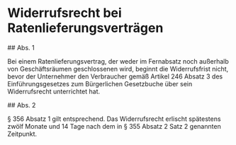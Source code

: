 # Widerrufsrecht bei Ratenlieferungsverträgen



\#\# Abs. 1

 Bei einem Ratenlieferungsvertrag, der weder im Fernabsatz noch außerhalb von Geschäftsräumen geschlossenen wird, beginnt die Widerrufsfrist nicht, bevor der Unternehmer den Verbraucher gemäß Artikel 246 Absatz 3 des Einführungsgesetzes zum Bürgerlichen Gesetzbuche über sein Widerrufsrecht unterrichtet hat.

\#\# Abs. 2

 § 356 Absatz 1 gilt entsprechend. Das Widerrufsrecht erlischt spätestens zwölf Monate und 14 Tage nach dem in § 355 Absatz 2 Satz 2 genannten Zeitpunkt. 

